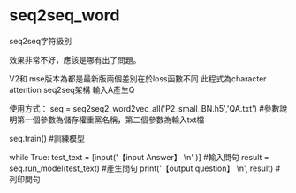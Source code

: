 # seq2seq_word
seq2seq字符級別

效果非常不好，應該是哪有出了問題。

V2和 mse版本為都是最新版兩個差別在於loss函數不同
此程式為character attention seq2seq架構 輸入A產生Q

使用方式：
seq = seq2seq2_word2vec_all('P2_small_BN.h5','QA.txt') #參數說明第一個參數為儲存權重黨名稱，第二個參數為輸入txt檔

seq.train() #訓練模型

while True:
    test_text = [input('【input Answer】 \n' )] #輸入問句
    result = seq.run_model(test_text) #產生問句
    print('【output question】 \n', result) #列印問句
